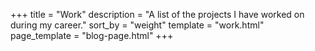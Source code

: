 +++
title = "Work"
description = "A list of the projects I have worked on during my career."
sort_by = "weight"
template = "work.html"
page_template = "blog-page.html"
+++
